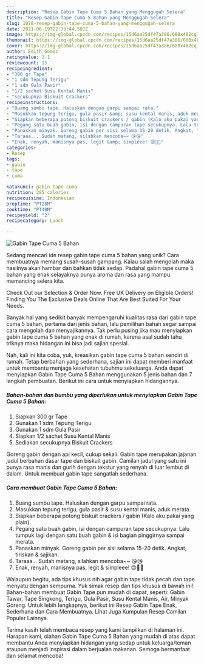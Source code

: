 ```yaml
---
description: "Resep Gabin Tape Cuma 5 Bahan yang Menggugah Selera"
title: "Resep Gabin Tape Cuma 5 Bahan yang Menggugah Selera"
slug: 1078-resep-gabin-tape-cuma-5-bahan-yang-menggugah-selera
date: 2021-06-19T22:33:44.507Z
image: https://img-global.cpcdn.com/recipes/15d6aa25df47a386/680x482cq70/gabin-tape-cuma-5-bahan-foto-resep-utama.jpg
thumbnail: https://img-global.cpcdn.com/recipes/15d6aa25df47a386/680x482cq70/gabin-tape-cuma-5-bahan-foto-resep-utama.jpg
cover: https://img-global.cpcdn.com/recipes/15d6aa25df47a386/680x482cq70/gabin-tape-cuma-5-bahan-foto-resep-utama.jpg
author: Edith Gomez
ratingvalue: 3.1
reviewcount: 15
recipeingredient:
- "300 gr Tape"
- "1 sdm Tepung Terigu"
- "1 sdm Gula Pasir"
- "1/2 sachet Susu Kental Manis"
- "secukupnya Biskuit Crackers"
recipeinstructions:
- "Buang sumbu tape. Haluskan dengan garpu sampai rata."
- "Masukkan tepung terigu, gula pasir &amp; susu kental manis, aduk merata."
- "Siapkan beberapa potong biskuit crackers / gabin (Kalo aku pakai yang plain)."
- "Pegang satu buah gabin, isi dengan campuran tape secukupnya. Lalu tumpuk lagi dengan satu buah gabin &amp; isi bagian pinggirnya sampai merata."
- "Panaskan minyak. Goreng gabin per sisi selama 15-20 detik. Angkat, tiriskan &amp; sajikan."
- "Taraaa... Sudah matang, silahkan mencoba~~ 😘😘"
- "Enak, renyah, manisnya pas, legit &amp; simpleee! 😍🥰💖"
categories:
- Resep
tags:
- gabin
- tape
- cuma

katakunci: gabin tape cuma 
nutrition: 285 calories
recipecuisine: Indonesian
preptime: "PT28M"
cooktime: "PT49M"
recipeyield: "2"
recipecategory: Lunch

---
```



![Gabin Tape Cuma 5 Bahan](https://img-global.cpcdn.com/recipes/15d6aa25df47a386/680x482cq70/gabin-tape-cuma-5-bahan-foto-resep-utama.jpg)

Sedang mencari ide resep gabin tape cuma 5 bahan yang unik? Cara membuatnya memang susah-susah gampang. Kalau salah mengolah maka hasilnya akan hambar dan bahkan tidak sedap. Padahal gabin tape cuma 5 bahan yang enak selayaknya punya aroma dan rasa yang mampu memancing selera kita.

Check Out our Selection &amp; Order Now. Free UK Delivery on Eligible Orders! Finding You The Exclusive Deals Online That Are Best Suited For Your Needs.

Banyak hal yang sedikit banyak mempengaruhi kualitas rasa dari gabin tape cuma 5 bahan, pertama dari jenis bahan, lalu pemilihan bahan segar sampai cara mengolah dan menyajikannya. Tak perlu pusing jika mau menyiapkan gabin tape cuma 5 bahan yang enak di rumah, karena asal sudah tahu triknya maka hidangan ini bisa jadi sajian spesial.


Nah, kali ini kita coba, yuk, kreasikan gabin tape cuma 5 bahan sendiri di rumah. Tetap berbahan yang sederhana, sajian ini dapat memberi manfaat untuk membantu menjaga kesehatan tubuhmu sekeluarga. Anda dapat menyiapkan Gabin Tape Cuma 5 Bahan menggunakan 5 jenis bahan dan 7 langkah pembuatan. Berikut ini cara untuk menyiapkan hidangannya.

<!--inarticleads1-->

##### Bahan-bahan dan bumbu yang diperlukan untuk menyiapkan Gabin Tape Cuma 5 Bahan:

1. Siapkan 300 gr Tape
1. Gunakan 1 sdm Tepung Terigu
1. Gunakan 1 sdm Gula Pasir
1. Siapkan 1/2 sachet Susu Kental Manis
1. Sediakan secukupnya Biskuit Crackers


Goreng gabin dengan api kecil, cukup sekali. Gabin tape merupakan jajanan jadul berbahan dasar tape dan biskuit gabin. Camilan jadul yang satu ini punya rasa manis dan gurih dengan tekstur yang renyah di luar lembut di dalam. Untuk membuat gabin tape sangatlah sederhana. 

<!--inarticleads2-->

##### Cara membuat Gabin Tape Cuma 5 Bahan:

1. Buang sumbu tape. Haluskan dengan garpu sampai rata.
1. Masukkan tepung terigu, gula pasir &amp; susu kental manis, aduk merata.
1. Siapkan beberapa potong biskuit crackers / gabin (Kalo aku pakai yang plain).
1. Pegang satu buah gabin, isi dengan campuran tape secukupnya. Lalu tumpuk lagi dengan satu buah gabin &amp; isi bagian pinggirnya sampai merata.
1. Panaskan minyak. Goreng gabin per sisi selama 15-20 detik. Angkat, tiriskan &amp; sajikan.
1. Taraaa... Sudah matang, silahkan mencoba~~ 😘😘
1. Enak, renyah, manisnya pas, legit &amp; simpleee! 😍🥰💖


Walaupun begitu, ada tips khusus nih agar gabin tape tidak pecah dan tape menyatu dengan sempurna. Yuk simak resep dan tips khusus di bawah ini! Bahan-bahan membuat Gabin Tape pun mudah di dapat, seperti: Gabin Tawar, Tape Singkong, Terigu, Gula Pasir, Susu Kental Manis, Air, Minyak Goreng. Untuk lebih lengkapnya, berikut ini Resep Gabin Tape Enak, Sederhana dan Cara Membuatnya. Lihat Juga Kumpulan Resep Camilan Populer Lainnya. 

Terima kasih telah membaca resep yang kami tampilkan di halaman ini. Harapan kami, olahan Gabin Tape Cuma 5 Bahan yang mudah di atas dapat membantu Anda menyiapkan hidangan yang sedap untuk keluarga/teman ataupun menjadi inspirasi dalam berjualan makanan. Semoga bermanfaat dan selamat mencoba!
